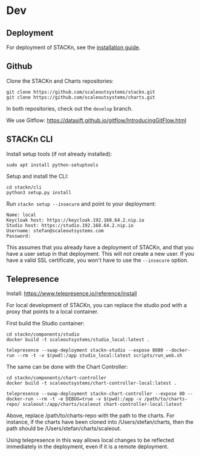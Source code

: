 # Dev

## Deployment

For deployment of STACKn, see the [installation guide](/install).

## Github

Clone the STACKn and Charts repositories:
```
git clone https://github.com/scaleoutsystems/stackn.git
git clone https://github.com/scaleoutsystems/charts.git
```
In both repositories, check out the ``develop`` branch.

We use Gitflow: https://datasift.github.io/gitflow/IntroducingGitFlow.html 

## STACKn CLI
Install setup tools (if not already installed):
```
sudo apt install python-setuptools
```

Setup and install the CLI:
```
cd stackn/cli
python3 setup.py install
```
Run ``stackn setup --insecure`` and point to your deployment:
```
Name: local
Keycloak host: https://keycloak.192.168.64.2.nip.io
Studio host: https://studio.192.168.64.2.nip.io
Username: stefan@scaleoutsystems.com
Password:
```
This assumes that you already have a deployment of STACKn, and that you have a user setup in that deployment. This will not create a new user. If you have a valid SSL certificate, you won't have to use the ``--insecure`` option.

## Telepresence

Install: https://www.telepresence.io/reference/install

For local development of STACKn, you can replace the studio pod with a proxy that points to a local container.

First build the Studio container:
```
cd stackn/components/studio
docker build -t scaleoutsystems/studio_local:latest .
```
```
telepresence --swap-deployment stackn-studio --expose 8080 --docker-run --rm -t -v $(pwd):/app studio_local:latest scripts/run_web.sh 
```

The same can be done with the Chart Controller:
```
cd stackn/components/chart-controller
docker build -t scaleoutsystems/chart-controller-local:latest .
```
```
telepresence --swap-deployment stackn-chart-controller --expose 80 --docker-run --rm -t -e DEBUG=true -v $(pwd):/app -v /path/to/charts-repo/ scaleout:/app/charts/scaleout chart-controller-local:latest
```
Above, replace /path/to/charts-repo with the path to the charts. For instance, if the charts have been cloned into /Users/stefan/charts, then the path should be /Users/stefan/charts/scaleout.

Using telepresence in this way allows local changes to be reflected immediately in the deployment, even if it is a remote deployment.






